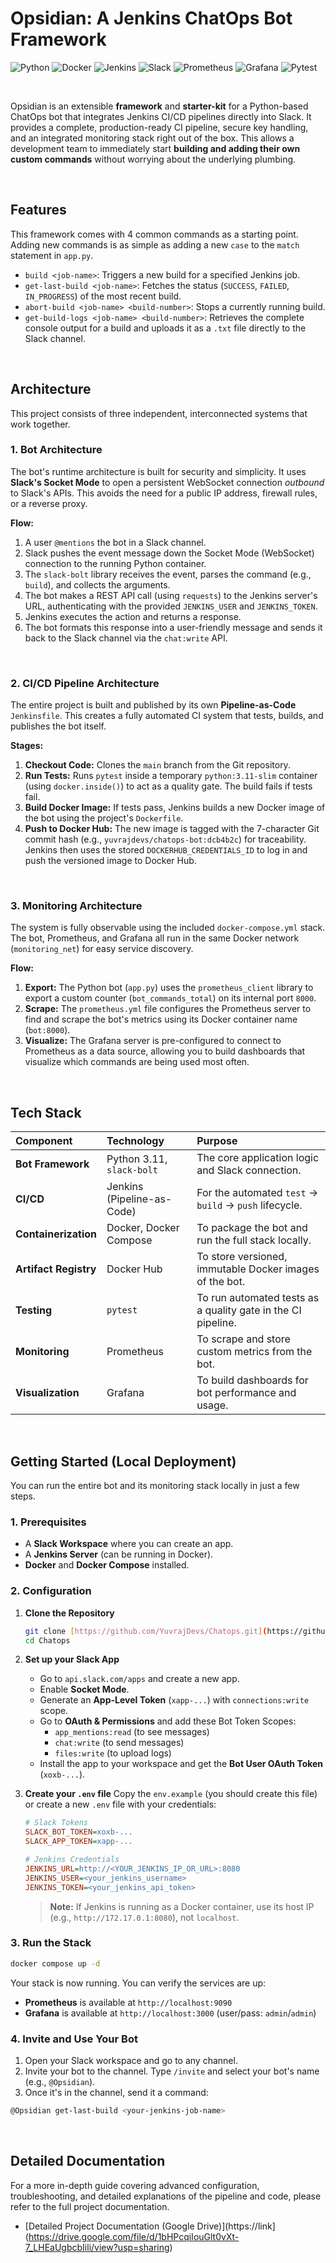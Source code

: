 # Opsidian: A Jenkins ChatOps Bot Framework

![Python](https://img.shields.io/badge/Python-3.11-3776AB?logo=python&logoColor=white)
![Docker](https://img.shields.io/badge/Docker-20.10+-2496ED?logo=docker&logoColor=white)
![Jenkins](https://img.shields.io/badge/Jenkins-LTS-D24939?logo=jenkins&logoColor=white)
![Slack](https://img.shields.io/badge/Slack-Socket_Mode-4A154B?logo=slack&logoColor=white)
![Prometheus](https://img.shields.io/badge/Prometheus-v2-E6522C?logo=prometheus&logoColor=white)
![Grafana](https://img.shields.io/badge/Grafana-OSS-F46800?logo=grafana&logoColor=white)
![Pytest](https://img.shields.io/badge/Test-Pytest-0A9B0A?logo=pytest&logoColor=white)

<br>

Opsidian is an extensible **framework** and **starter-kit** for a Python-based ChatOps bot that integrates Jenkins CI/CD pipelines directly into Slack.
It provides a complete, production-ready CI pipeline, secure key handling, and an integrated monitoring stack right out of the box. This allows a development team to immediately start **building and adding their own custom commands** without worrying about the underlying plumbing.


<br>

## Features

This framework comes with 4 common commands as a starting point. Adding new commands is as simple as adding a new `case` to the `match` statement in `app.py`.

* `build <job-name>`: Triggers a new build for a specified Jenkins job.
* `get-last-build <job-name>`: Fetches the status (`SUCCESS`, `FAILED`, `IN_PROGRESS`) of the most recent build.
* `abort-build <job-name> <build-number>`: Stops a currently running build.
* `get-build-logs <job-name> <build-number>`: Retrieves the complete console output for a build and uploads it as a `.txt` file directly to the Slack channel.

<br>

## Architecture

This project consists of three independent, interconnected systems that work together.

### 1. Bot Architecture

The bot's runtime architecture is built for security and simplicity. It uses **Slack's Socket Mode** to open a persistent WebSocket connection *outbound* to Slack's APIs. This avoids the need for a public IP address, firewall rules, or a reverse proxy.



**Flow:**
1.  A user `@mentions` the bot in a Slack channel.
2.  Slack pushes the event message down the Socket Mode (WebSocket) connection to the running Python container.
3.  The `slack-bolt` library receives the event, parses the command (e.g., `build`), and collects the arguments.
4.  The bot makes a REST API call (using `requests`) to the Jenkins server's URL, authenticating with the provided `JENKINS_USER` and `JENKINS_TOKEN`.
5.  Jenkins executes the action and returns a response.
6.  The bot formats this response into a user-friendly message and sends it back to the Slack channel via the `chat:write` API.

<br>

### 2. CI/CD Pipeline Architecture 

The entire project is built and published by its own **Pipeline-as-Code** `Jenkinsfile`. This creates a fully automated CI system that tests, builds, and publishes the bot itself.



**Stages:**
1.  **Checkout Code:** Clones the `main` branch from the Git repository.
2.  **Run Tests:** Runs `pytest` inside a temporary `python:3.11-slim` container (using `docker.inside()`) to act as a quality gate. The build fails if tests fail.
3.  **Build Docker Image:** If tests pass, Jenkins builds a new Docker image of the bot using the project's `Dockerfile`.
4.  **Push to Docker Hub:** The new image is tagged with the 7-character Git commit hash (e.g., `yuvrajdevs/chatops-bot:dcb4b2c`) for traceability. Jenkins then uses the stored `DOCKERHUB_CREDENTIALS_ID` to log in and push the versioned image to Docker Hub.

<br>

### 3. Monitoring Architecture 

The system is fully observable using the included `docker-compose.yml` stack. The bot, Prometheus, and Grafana all run in the same Docker network (`monitoring_net`) for easy service discovery.


**Flow:**
1.  **Export:** The Python bot (`app.py`) uses the `prometheus_client` library to export a custom counter (`bot_commands_total`) on its internal port `8000`.
2.  **Scrape:** The `prometheus.yml` file configures the Prometheus server to find and scrape the bot's metrics using its Docker container name (`bot:8000`).
3.  **Visualize:** The Grafana server is pre-configured to connect to Prometheus as a data source, allowing you to build dashboards that visualize which commands are being used most often.

<br>

## Tech Stack

| Component | Technology | Purpose |
| :--- | :--- | :--- |
| **Bot Framework** | Python 3.11, `slack-bolt` | The core application logic and Slack connection. |
| **CI/CD** | Jenkins (Pipeline-as-Code) | For the automated `test` -> `build` -> `push` lifecycle. |
| **Containerization** | Docker, Docker Compose | To package the bot and run the full stack locally. |
| **Artifact Registry** | Docker Hub | To store versioned, immutable Docker images of the bot. |
| **Testing** | `pytest` | To run automated tests as a quality gate in the CI pipeline. |
| **Monitoring** | Prometheus | To scrape and store custom metrics from the bot. |
| **Visualization** | Grafana | To build dashboards for bot performance and usage. |

<br>

## Getting Started (Local Deployment)

You can run the entire bot and its monitoring stack locally in just a few steps.

### 1. Prerequisites
* A **Slack Workspace** where you can create an app.
* A **Jenkins Server** (can be running in Docker).
* **Docker** and **Docker Compose** installed.

### 2. Configuration

1.  **Clone the Repository**
    ```bash
    git clone [https://github.com/YuvrajDevs/Chatops.git](https://github.com/YuvrajDevs/Chatops.git)
    cd Chatops
    ```

2.  **Set up your Slack App**
    * Go to `api.slack.com/apps` and create a new app.
    * Enable **Socket Mode**.
    * Generate an **App-Level Token** (`xapp-...`) with `connections:write` scope.
    * Go to **OAuth & Permissions** and add these Bot Token Scopes:
        * `app_mentions:read` (to see messages)
        * `chat:write` (to send messages)
        * `files:write` (to upload logs)
    * Install the app to your workspace and get the **Bot User OAuth Token** (`xoxb-...`).

3.  **Create your `.env` file**
    Copy the `env.example` (you should create this file) or create a new `.env` file with your credentials:
    ```ini
    # Slack Tokens
    SLACK_BOT_TOKEN=xoxb-...
    SLACK_APP_TOKEN=xapp-...

    # Jenkins Credentials
    JENKINS_URL=http://<YOUR_JENKINS_IP_OR_URL>:8080
    JENKINS_USER=<your_jenkins_username>
    JENKINS_TOKEN=<your_jenkins_api_token>
    ```
    > **Note:** If Jenkins is running as a Docker container, use its host IP (e.g., `http://172.17.0.1:8080`), not `localhost`.

### 3. Run the Stack
```bash
docker compose up -d
```

Your stack is now running. You can verify the services are up:

  * **Prometheus** is available at `http://localhost:9090`
  * **Grafana** is available at `http://localhost:3000` (user/pass: `admin`/`admin`)

### 4. Invite and Use Your Bot

1.  Open your Slack workspace and go to any channel.
2.  Invite your bot to the channel. Type `/invite` and select your bot's name (e.g., `@Opsidian`).
3.  Once it's in the channel, send it a command:

```bash
@Opsidian get-last-build <your-jenkins-job-name>
```

<br>

## Detailed Documentation

For a more in-depth guide covering advanced configuration, troubleshooting, and detailed explanations of the pipeline and code, please refer to the full project documentation.

- [Detailed Project Documentation (Google Drive)](https://link](https://drive.google.com/file/d/1bHPcqiIouGlt0vXt-7_LHEaUgbcbIili/view?usp=sharing)


<br>
